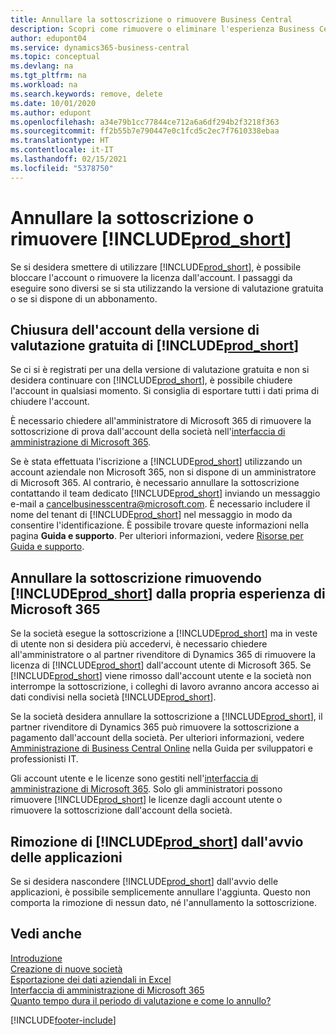 ```yaml
---
title: Annullare la sottoscrizione o rimuovere Business Central
description: Scopri come rimuovere o eliminare l'esperienza Business Central se hai una sottoscrizione di prova o una sottoscrizione a pagamento.
author: edupont04
ms.service: dynamics365-business-central
ms.topic: conceptual
ms.devlang: na
ms.tgt_pltfrm: na
ms.workload: na
ms.search.keywords: remove, delete
ms.date: 10/01/2020
ms.author: edupont
ms.openlocfilehash: a34e79b1cc77844ce712a6a6df294b2f3218f363
ms.sourcegitcommit: ff2b55b7e790447e0c1fcd5c2ec7f7610338ebaa
ms.translationtype: HT
ms.contentlocale: it-IT
ms.lasthandoff: 02/15/2021
ms.locfileid: "5378750"
---
```

# <a name="unsubscribe-or-remove-prod_short"></a>Annullare la sottoscrizione o rimuovere [!INCLUDE[prod_short](includes/prod_short.md)]

Se si desidera smettere di utilizzare [!INCLUDE[prod_short](includes/prod_short.md)], è possibile bloccare l'account o rimuovere la licenza dall'account. I passaggi da eseguire sono diversi se si sta utilizzando la versione di valutazione gratuita o se si dispone di un abbonamento.  

## <a name="closing-your-free-trial-of-prod_short"></a>Chiusura dell'account della versione di valutazione gratuita di [!INCLUDE[prod_short](includes/prod_short.md)]

Se ci si è registrati per una della versione di valutazione gratuita e non si desidera continuare con [!INCLUDE[prod_short](includes/prod_short.md)], è possibile chiudere l'account in qualsiasi momento. Si consiglia di esportare tutti i dati prima di chiudere l'account. 

È necessario chiedere all'amministratore di Microsoft 365 di rimuovere la sottoscrizione di prova dall'account della società nell'[interfaccia di amministrazione di Microsoft 365](https://admin.microsoft.com/).  

Se è stata effettuata l'iscrizione a [!INCLUDE[prod_short](includes/prod_short.md)] utilizzando un account aziendale non Microsoft 365, non si dispone di un amministratore di Microsoft 365. Al contrario, è necessario annullare la sottoscrizione contattando il team dedicato [!INCLUDE[prod_short](includes/prod_short.md)] inviando un messaggio e-mail a [cancelbusinesscentra@microsoft.com](mailto:cancelbusinesscentra@microsoft.com). È necessario includere il nome del tenant di [!INCLUDE[prod_short](includes/prod_short.md)] nel messaggio in modo da consentire l'identificazione. È possibile trovare queste informazioni nella pagina **Guida e supporto**. Per ulteriori informazioni, vedere [Risorse per Guida e supporto](product-help-and-support.md).  

## <a name="unsubscribing-by-removing-prod_short-from-your-microsoft-365-experience"></a>Annullare la sottoscrizione rimuovendo [!INCLUDE[prod_short](includes/prod_short.md)] dalla propria esperienza di Microsoft 365

Se la società esegue la sottoscrizione a [!INCLUDE[prod_short](includes/prod_short.md)] ma in veste di utente non si desidera più accedervi, è necessario chiedere all'amministratore o al partner rivenditore di Dynamics 365 di rimuovere la licenza di [!INCLUDE[prod_short](includes/prod_short.md)] dall'account utente di Microsoft 365. Se [!INCLUDE[prod_short](includes/prod_short.md)] viene rimosso dall'account utente e la società non interrompe la sottoscrizione, i colleghi di lavoro avranno ancora accesso ai dati condivisi nella società [!INCLUDE[prod_short](includes/prod_short.md)].  

Se la società desidera annullare la sottoscrizione a [!INCLUDE[prod_short](includes/prod_short.md)], il partner rivenditore di Dynamics 365 può rimuovere la sottoscrizione a pagamento dall'account della società. Per ulteriori informazioni, vedere [Amministrazione di Business Central Online](/dynamics365/business-central/dev-itpro/administration/tenant-administration) nella Guida per sviluppatori e professionisti IT.  

Gli account utente e le licenze sono gestiti nell'[interfaccia di amministrazione di Microsoft 365](https://admin.microsoft.com/). Solo gli amministratori possono rimuovere [!INCLUDE[prod_short](includes/prod_short.md)] le licenze dagli account utente o rimuovere la sottoscrizione dall'account della società.  

## <a name="removing-prod_short-from-your-app-launcher"></a>Rimozione di [!INCLUDE[prod_short](includes/prod_short.md)] dall'avvio delle applicazioni
Se si desidera nascondere [!INCLUDE[prod_short](includes/prod_short.md)] dall'avvio delle applicazioni, è possibile semplicemente annullare l'aggiunta. Questo non comporta la rimozione di nessun dato, né l'annullamento la sottoscrizione.  

## <a name="see-also"></a>Vedi anche
[Introduzione](product-get-started.md)  
[Creazione di nuove società](about-new-company.md)  
[Esportazione dei dati aziendali in Excel](about-export-data.md)  
[Interfaccia di amministrazione di Microsoft 365](https://admin.microsoft.com/)  
[Quanto tempo dura il periodo di valutazione e come lo annullo?](https://community.dynamics.com/business/b/financials/archive/2016/11/28/how-long-is-the-trial-period-and-how-do-i-cancel)  


[!INCLUDE[footer-include](includes/footer-banner.md)]